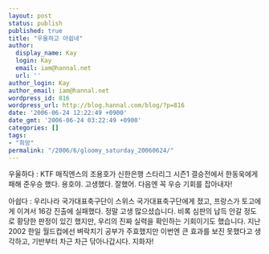 ```yaml
---
layout: post
status: publish
published: true
title: "우울하고 아쉽네"
author:
  display_name: Kay
  login: Kay
  email: iam@hannal.net
  url: ''
author_login: Kay
author_email: iam@hannal.net
wordpress_id: 816
wordpress_url: http://blog.hannal.com/blog/?p=816
date: '2006-06-24 12:22:49 +0900'
date_gmt: '2006-06-24 03:22:49 +0900'
categories: []
tags:
- "희망"
permalink: "/2006/6/gloomy_saturday_20060624/"
---
```

<p>우울하다 : KTF 매직엔스의 조용호가 신한은행 스타리그 시즌1 결승전에서 한동욱에게 패해 준우승 했다. 용호야. 고생했다. 잘했어. 다음엔 꼭 우승 기회를 잡아내자!</p>
<p>아쉽다 : 우리나라 국가대표축구단이 스위스 국가대표축구단에게 졌고, 프랑스가 토고에게 이겨서 16강 진출에 실패했다. 정말 고생 많으셨습니다. 비록 심판의 납득 안갈 정도로 황당한 판정이 있긴 했지만, 우리의 진짜 실력을 확인하는 기회이기도 했습니다. 지난 2002 한일 월드컵에선 벼락치기 공부가 주효했지만 이번엔 큰 효과를 보진 못했다고 생각하고, 기반부터 차근 차근 닦아나갑시다. 지화자!</p>
